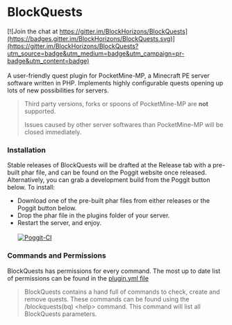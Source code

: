# BlockQuests

[![Join the chat at https://gitter.im/BlockHorizons/BlockQuests](https://badges.gitter.im/BlockHorizons/BlockQuests.svg)](https://gitter.im/BlockHorizons/BlockQuests?utm_source=badge&utm_medium=badge&utm_campaign=pr-badge&utm_content=badge)<br><br>
A user-friendly quest plugin for PocketMine-MP, a Minecraft PE server software written in PHP. Implements highly configurable quests opening up lots of new possibilities for servers.

> Third party versions, forks or spoons of PocketMine-MP are **not** supported.
>
> Issues caused by other server softwares than PocketMine-MP will be closed immediately.

### Installation
Stable releases of BlockQuests will be drafted at the Release tab with a pre-built phar file, and can be found on the Poggit website once released. Alternatively, you can grab a development build from the Poggit button below.
To install:
- Download one of the pre-built phar files from either releases or the Poggit button below.
- Drop the phar file in the plugins folder of your server.
- Restart the server, and enjoy.<br><br>
[![Poggit-CI](https://poggit.pmmp.io/ci.shield/BlockHorizons/BlockQuests/BlockQuests)](https://poggit.pmmp.io/ci/BlockHorizons/BlockQuests/BlockQuests)<br>

### Commands and Permissions
BlockQuests has permissions for every command. The most up to date list of permissions can be found in the [plugin.yml file](https://github.com/BlockHorizons/BlockQuests/blob/master/plugin.yml)<br>

> BlockQuests contains a hand full of commands to check, create and remove quests. These commands can be found using the /blockquests(bq) \<help\> command. This command will list all BlockQuests parameters.
